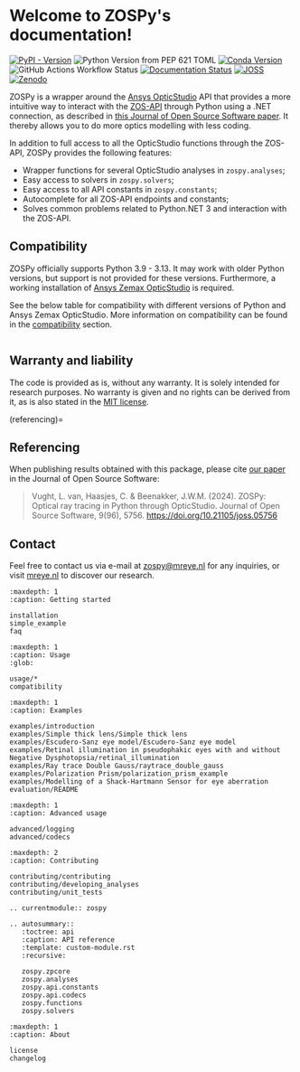 # Welcome to ZOSPy's documentation!

[![PyPI - Version](https://img.shields.io/pypi/v/ZOSPy)](https://pypi.org/project/zospy)
![Python Version from PEP 621 TOML](https://img.shields.io/python/required-version-toml?tomlFilePath=https%3A%2F%2Fraw.githubusercontent.com%2FMREYE-LUMC%2FZOSPy%2Fmain%2Fpyproject.toml)
[![Conda Version](https://img.shields.io/conda/v/conda-forge/zospy)](https://anaconda.org/conda-forge/zospy)
![GitHub Actions Workflow Status](https://img.shields.io/github/actions/workflow/status/MREYE-LUMC/ZOSPy/ci.yml)
[![Documentation Status](https://readthedocs.org/projects/zospy/badge/?version=latest)](https://zospy.readthedocs.io/en/latest/?badge=latest)
[![JOSS](https://joss.theoj.org/papers/10.21105/joss.05756/status.svg)][joss-paper]
[![Zenodo](https://zenodo.org/badge/403590410.svg)](https://zenodo.org/badge/latestdoi/403590410)

ZOSPy is a wrapper around the [Ansys OpticStudio][opticstudio] API that provides a more intuitive way to interact with the 
[ZOS-API][zos-api] through Python using a .NET connection, as described in [this Journal of Open Source Software paper][joss-paper].
It thereby allows you to do more optics modelling with less coding.

In addition to full access to all the OpticStudio functions through the ZOS-API, ZOSPy provides the following features:

- Wrapper functions for several OpticStudio analyses in `zospy.analyses`;
- Easy access to solvers in `zospy.solvers`;
- Easy access to all API constants in `zospy.constants`;
- Autocomplete for all ZOS-API endpoints and constants;
- Solves common problems related to Python.NET 3 and interaction with the ZOS-API. 

## Compatibility

ZOSPy officially supports Python 3.9 - 3.13. It may work with older Python versions, but support is not provided for
these versions. Furthermore, a working installation of [Ansys Zemax OpticStudio](https://www.zemax.com/pages/opticstudio) is required.

See the below table for compatibility with different versions of Python and Ansys Zemax OpticStudio.
More information on compatibility can be found in the [compatibility](compatibility.md) section.

```{include} compatibility_table.md
```

## Warranty and liability

The code is provided as is, without any warranty. It is solely intended for research purposes. No warranty is given and
no rights can be derived from it, as is also stated in the [MIT license](license.md).

(referencing)=
## Referencing

When publishing results obtained with this package, please cite [our paper][joss-paper] 
in the Journal of Open Source Software:  

> Vught, L. van, Haasjes, C. & Beenakker, J.W.M. (2024). 
> ZOSPy: Optical ray tracing in Python through OpticStudio. 
> Journal of Open Source Software, 9(96), 5756. 
> https://doi.org/10.21105/joss.05756

## Contact

Feel free to contact us via e-mail at [zospy@mreye.nl](mailto:zospy@mreye.nl) for any inquiries,
or visit [mreye.nl](https://mreye.nl) to discover our research.

```{toctree}
:maxdepth: 1
:caption: Getting started

installation
simple_example
faq
```

```{toctree}
:maxdepth: 1
:caption: Usage
:glob:

usage/*
compatibility
```

```{toctree}
:maxdepth: 1
:caption: Examples

examples/introduction
examples/Simple thick lens/Simple thick lens
examples/Escudero-Sanz eye model/Escudero-Sanz eye model
examples/Retinal illumination in pseudophakic eyes with and without Negative Dysphotopsia/retinal_illumination
examples/Ray trace Double Gauss/raytrace_double_gauss
examples/Polarization Prism/polarization_prism_example
examples/Modelling of a Shack-Hartmann Sensor for eye aberration evaluation/README
```

```{toctree}
:maxdepth: 1
:caption: Advanced usage

advanced/logging
advanced/codecs
```

```{toctree}
:maxdepth: 2
:caption: Contributing

contributing/contributing
contributing/developing_analyses
contributing/unit_tests
```

```{eval-rst}
.. currentmodule:: zospy

.. autosummary::
   :toctree: api
   :caption: API reference
   :template: custom-module.rst
   :recursive:

   zospy.zpcore
   zospy.analyses
   zospy.api.constants
   zospy.api.codecs
   zospy.functions
   zospy.solvers
```

```{toctree}
:maxdepth: 1
:caption: About

license
changelog
```

[opticstudio]: https://www.ansys.com/products/optics/ansys-zemax-opticstudio
[zos-api]: https://support.zemax.com/hc/en-us/articles/1500005578742-Basic-method-of-performing-system-analysis-in-ZOS-API
[joss-paper]: https://joss.theoj.org/papers/10.21105/joss.05756